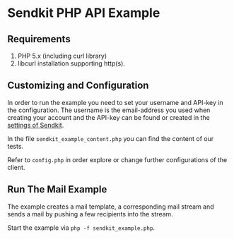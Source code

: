 Sendkit PHP API Example
=======================

## Requirements

1. PHP 5.x (including curl library)
2. libcurl installation supporting http(s).

## Customizing and Configuration

In order to run the example you need to set your username and API-key in the
configuration. The username is the email-address you used when creating your
account and the API-key can be found or created in the [settings of Sendkit][settings].

In the file `sendkit_example_content.php` you can find the content of our tests.

Refer to `config.php` in order explore or change further configurations of the client.

## Run The Mail Example

The example creates a mail template, a corresponding
mail stream and sends a mail by pushing a few recipients into the stream.

Start the example via `php -f sendkit_example.php`.

[settings]: https://sendkit.com/app.html#mail_settings
